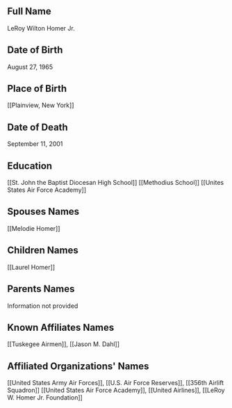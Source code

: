 ## Full Name
LeRoy Wilton Homer Jr.

## Date of Birth
August 27, 1965

## Place of Birth
[[Plainview, New York]]

## Date of Death
September 11, 2001

## Education
[[St. John the Baptist Diocesan High School]]
[[Methodius School]]
[[Unites States Air Force Academy]]

## Spouses Names
[[Melodie Homer]]

## Children Names
[[Laurel Homer]]

## Parents Names
Information not provided

## Known Affiliates Names
[[Tuskegee Airmen]], [[Jason M. Dahl]]

## Affiliated Organizations' Names
[[United States Army Air Forces]], [[U.S. Air Force Reserves]], [[356th Airlift Squadron]]
[[United States Air Force Academy]], [[United Airlines]], [[LeRoy W. Homer Jr. Foundation]]

